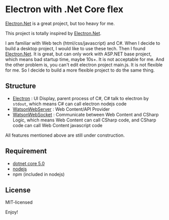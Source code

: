 # Electron with .Net Core flex

[Electron.Net](https://github.com/ElectronNET/Electron.NET) is a great project, but too heavy for me.

This project is totally inspired by [Electron.Net](https://github.com/ElectronNET/Electron.NET).

I am familiar with Web tech (html/css/javascript) and C#. When I decide to build a desktop project, I would like to use these tech. Then I found [Electron.Net](https://github.com/ElectronNET/Electron.NET). It is great, but can only work with ASP.NET base project, which means bad startup time, maybe 10s+. It is not acceptable for me. And the other problem is, you can't edit electron project main.js. It is not flexible for me. So I decide to build a more flexible project to do the same thing.

## Structure

- [Electron](https://github.com/electron/electron) : UI Display, parent process of C#, C# talk to electron by `stdout`, which means C# can call electron nodejs code
- [WatsonWebServer](https://github.com/jchristn/WatsonWebserver) : Web Content/API Provider
- [WatsonWebSocket](https://github.com/jchristn/WatsonWebsocket) : Communicate between Web Content and CSharp Logic, which means Web Content can call CSharp code, and CSharp code can call Web Content javascript code

All features mentioned above are still under construction.

## Requirement

- [dotnet core 5.0](https://dotnet.microsoft.com/)
- [nodejs](https://nodejs.org/en/download/)
- npm (included in nodejs)

## License

MIT-licensed

Enjoy!